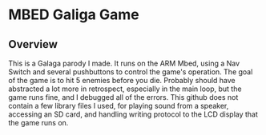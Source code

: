 # MBED Galiga Game
## Overview
This is a Galaga parody I made. It runs on the ARM Mbed, using a Nav Switch and several pushbuttons to control the game's operation. The goal of the game is to hit 5 enemies before you die. Probably should have
abstracted a lot more in retrospect, especially in the main loop, but the game runs fine, and I debugged all of the errors. This github does not contain a few library files I used, for playing sound from a speaker,
accessing an SD card, and handling writing protocol to the LCD display that the game runs on.
